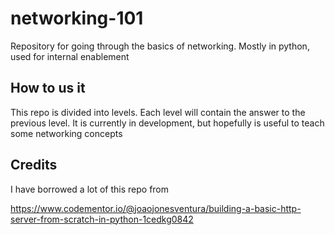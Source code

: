 # networking-101
Repository for going through the basics of networking. Mostly in python, used for internal enablement

## How to us it

This repo is divided into levels. Each level will contain the answer to the previous level. It is currently in development, but hopefully is useful to teach some networking concepts


## Credits

I have borrowed a lot of this repo from

https://www.codementor.io/@joaojonesventura/building-a-basic-http-server-from-scratch-in-python-1cedkg0842